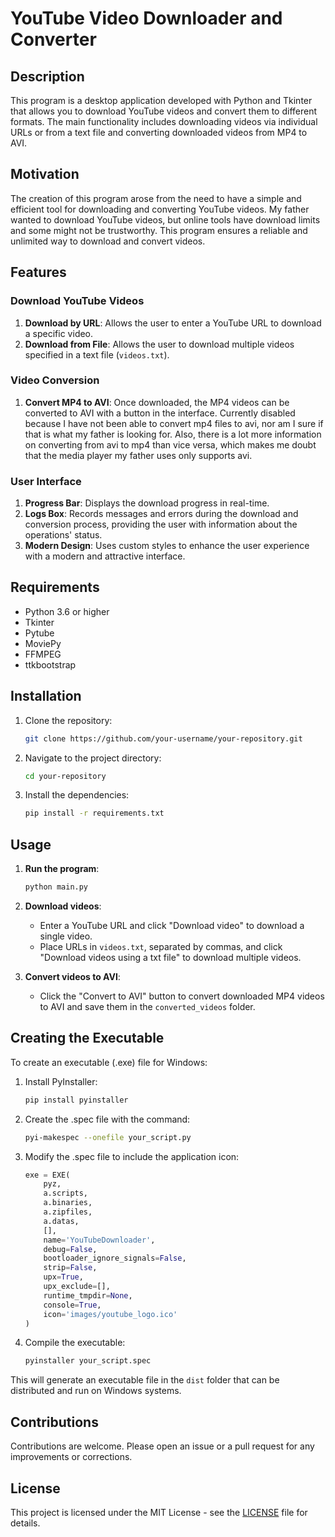 # YouTube Video Downloader and Converter

## Description

This program is a desktop application developed with Python and Tkinter that allows you to download YouTube videos and convert them to different formats. The main functionality includes downloading videos via individual URLs or from a text file and converting downloaded videos from MP4 to AVI.

## Motivation

The creation of this program arose from the need to have a simple and efficient tool for downloading and converting YouTube videos. My father wanted to download YouTube videos, but online tools have download limits and some might not be trustworthy. This program ensures a reliable and unlimited way to download and convert videos.

## Features

### Download YouTube Videos

1. **Download by URL**: Allows the user to enter a YouTube URL to download a specific video.
2. **Download from File**: Allows the user to download multiple videos specified in a text file (`videos.txt`).

### Video Conversion

1. **Convert MP4 to AVI**: Once downloaded, the MP4 videos can be converted to AVI with a button in the interface. Currently disabled because I have not been able to convert mp4 files to avi, nor am I sure if that is what my father is looking for. Also, there is a lot more information on converting from avi to mp4 than vice versa, which makes me doubt that the media player my father uses only supports avi.

### User Interface

1. **Progress Bar**: Displays the download progress in real-time.
2. **Logs Box**: Records messages and errors during the download and conversion process, providing the user with information about the operations' status.
3. **Modern Design**: Uses custom styles to enhance the user experience with a modern and attractive interface.

## Requirements

- Python 3.6 or higher
- Tkinter
- Pytube
- MoviePy
- FFMPEG
- ttkbootstrap

## Installation

1. Clone the repository:
    ```bash
    git clone https://github.com/your-username/your-repository.git
    ```
2. Navigate to the project directory:
    ```bash
    cd your-repository
    ```
3. Install the dependencies:
    ```bash
    pip install -r requirements.txt
    ```

## Usage

1. **Run the program**:
    ```bash
    python main.py
    ```
2. **Download videos**:
   - Enter a YouTube URL and click "Download video" to download a single video.
   - Place URLs in `videos.txt`, separated by commas, and click "Download videos using a txt file" to download multiple videos.

3. **Convert videos to AVI**:
   - Click the "Convert to AVI" button to convert downloaded MP4 videos to AVI and save them in the `converted_videos` folder.

## Creating the Executable

To create an executable (.exe) file for Windows:

1. Install PyInstaller:
    ```bash
    pip install pyinstaller
    ```
2. Create the .spec file with the command:
    ```bash
    pyi-makespec --onefile your_script.py
    ```
3. Modify the .spec file to include the application icon:
    ```python
    exe = EXE(
        pyz,
        a.scripts,
        a.binaries,
        a.zipfiles,
        a.datas,
        [],
        name='YouTubeDownloader',
        debug=False,
        bootloader_ignore_signals=False,
        strip=False,
        upx=True,
        upx_exclude=[],
        runtime_tmpdir=None,
        console=True,
        icon='images/youtube_logo.ico'
    )
    ```
4. Compile the executable:
    ```bash
    pyinstaller your_script.spec
    ```

This will generate an executable file in the `dist` folder that can be distributed and run on Windows systems.

## Contributions

Contributions are welcome. Please open an issue or a pull request for any improvements or corrections.

## License

This project is licensed under the MIT License - see the [LICENSE](LICENSE) file for details.

